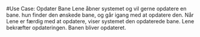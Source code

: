 #Use Case: Opdater Bane
Lene åbner systemet og vil gerne opdatere en bane.
hun finder den ønskede bane, og går igang med at opdatere den. Når Lene er færdig med at opdatere, viser systemet den opdaterede bane. Lene bekræfter opdateringen. Banen bliver opdateret.